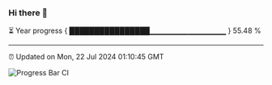 ### Hi there 👋

⏳ Year progress { ████████████████▁▁▁▁▁▁▁▁▁▁▁▁▁▁ } 55.48 %

---

⏰ Updated on Mon, 22 Jul 2024 01:10:45 GMT

![Progress Bar CI](https://github.com/liununu/liununu/workflows/Progress%20Bar%20CI/badge.svg)
